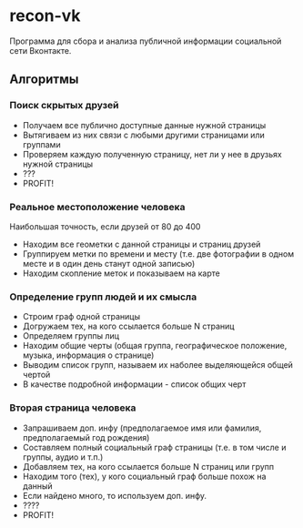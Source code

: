 # recon-vk

Программа для сбора и анализа публичной информации социальной сети Вконтакте.

## Алгоритмы

### Поиск скрытых друзей
- Получаем все публично доступные данные нужной страницы
- Вытягиваем из них связи с любыми другими страницами или группами
- Проверяем каждую полученную страницу, нет ли у нее в друзьях нужной страницы
- ???
- PROFIT!

### Реальное местоположение человека
Наибольшая точность, если друзей от 80 до 400
- Находим все геометки с данной страницы и страниц друзей
- Группируем метки по времени и месту (т.е. две фотографии в одном месте и в один день станут одной записью)
- Находим скопление меток и показываем на карте

### Определение групп людей и их смысла
- Строим граф одной страницы
- Догружаем тех, на кого ссылается больше N страниц
- Определяем группы лиц
- Находим общие черты (общая группа, географическое положение, музыка, информация о странице)
- Выводим список групп, называем их наболее выделяющейся общей чертой
- В качестве подробной информации - список общих черт

### Вторая страница человека
- Запрашиваем доп. инфу (предполагаемое имя или фамилия, предполагаемый год рождения)
- Составляем полный социальный граф страницы (т.е. в том числе и группы, аудио и т.п.)
- Добавляем тех, на кого ссылается больше N страниц или групп
- Находим того (тех), у кого социальный граф больше похож на данный
- Если найдено много, то используем доп. инфу.
- ????
- PROFIT!
